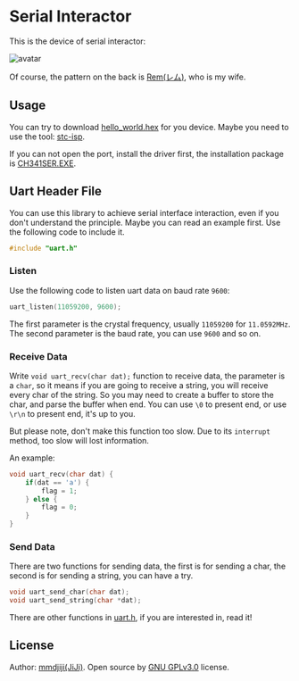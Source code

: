 # Serial Interactor

This is the device of serial interactor:

![avatar](https://cdn.jsdelivr.net/gh/mmdjiji/serial-interactor@main/assets/device.jpg)

Of course, the pattern on the back is [Rem(レム)](https://ja.wikipedia.org/wiki/Re:%E3%82%BC%E3%83%AD%E3%81%8B%E3%82%89%E5%A7%8B%E3%82%81%E3%82%8B%E7%95%B0%E4%B8%96%E7%95%8C%E7%94%9F%E6%B4%BB#%E3%82%A8%E3%83%9F%E3%83%AA%E3%82%A2%E9%99%A3%E5%96%B6), who is my wife.

## Usage

You can try to download [hello_world.hex](demo/hello_world.hex) for you device. Maybe you need to use the tool: [stc-isp](tools/stc-isp.exe).

If you can not open the port, install the driver first, the installation package is [CH341SER.EXE](tools/CH341SER.EXE).

## Uart Header File
You can use this library to achieve serial interface interaction, even if you don't understand the principle. Maybe you can read an example first. Use the following code to include it.

```c
#include "uart.h"
```
### Listen
Use the following code to listen uart data on baud rate `9600`:
```c
uart_listen(11059200, 9600);
```
The first parameter is the crystal frequency, usually `11059200` for `11.0592MHz`. The second parameter is the baud rate, you can use `9600` and so on.

### Receive Data
Write `void uart_recv(char dat);` function to receive data, the parameter is a `char`, so it means if you are going to receive a string, you will receive every char of the string. So you may need to create a buffer to store the char, and parse the buffer when end. You can use `\0` to present end, or use `\r\n` to present end, it's up to you.

But please note, don't make this function too slow. Due to its `interrupt` method, too slow will lost information.

An example:
```c
void uart_recv(char dat) {
	if(dat == 'a') {
		flag = 1;
	} else {
		flag = 0;
	}
}
```

### Send Data
There are two functions for sending data, the first is for sending a char, the second is for sending a string, you can have a try.
```c
void uart_send_char(char dat);
void uart_send_string(char *dat);
```

There are other functions in [uart.h](src/uart.h), if you are interested in, read it!

## License
Author: [mmdjiji(JiJi)](https://mmdjiji.com). Open source by [GNU GPLv3.0](https://choosealicense.com/licenses/gpl-3.0/) license.
